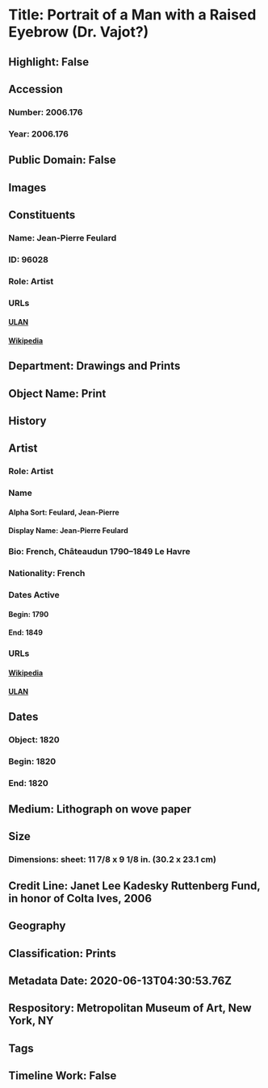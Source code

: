 # Title: Portrait of a Man with a Raised Eyebrow (Dr. Vajot?)
## Highlight: False
## Accession
### Number: 2006.176
### Year: 2006.176
## Public Domain: False
## Images
## Constituents
### Name: Jean-Pierre Feulard
### ID: 96028
### Role: Artist
### URLs
#### [ULAN](http://vocab.getty.edu/page/ulan/500191844)
#### [Wikipedia](https://www.wikidata.org/wiki/Q52154557)
## Department: Drawings and Prints
## Object Name: Print
## History
## Artist
### Role: Artist
### Name
#### Alpha Sort: Feulard, Jean-Pierre
#### Display Name: Jean-Pierre Feulard
### Bio: French, Châteaudun 1790–1849 Le Havre
### Nationality: French
### Dates Active
#### Begin: 1790
#### End: 1849
### URLs
#### [Wikipedia](https://www.wikidata.org/wiki/Q52154557)
#### [ULAN](http://vocab.getty.edu/page/ulan/500191844)
## Dates
### Object: 1820
### Begin: 1820
### End: 1820
## Medium: Lithograph on wove paper
## Size
### Dimensions: sheet: 11 7/8 x 9 1/8 in. (30.2 x 23.1 cm)
## Credit Line: Janet Lee Kadesky Ruttenberg Fund, in honor of Colta Ives, 2006
## Geography
## Classification: Prints
## Metadata Date: 2020-06-13T04:30:53.76Z
## Respository: Metropolitan Museum of Art, New York, NY
## Tags
## Timeline Work: False